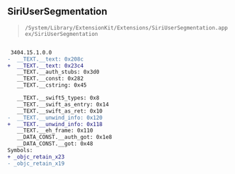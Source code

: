 ## SiriUserSegmentation

> `/System/Library/ExtensionKit/Extensions/SiriUserSegmentation.appex/SiriUserSegmentation`

```diff

 3404.15.1.0.0
-  __TEXT.__text: 0x208c
+  __TEXT.__text: 0x23c4
   __TEXT.__auth_stubs: 0x3d0
   __TEXT.__const: 0x282
   __TEXT.__cstring: 0x45

   __TEXT.__swift5_types: 0x8
   __TEXT.__swift_as_entry: 0x14
   __TEXT.__swift_as_ret: 0x10
-  __TEXT.__unwind_info: 0x120
+  __TEXT.__unwind_info: 0x118
   __TEXT.__eh_frame: 0x110
   __DATA_CONST.__auth_got: 0x1e8
   __DATA_CONST.__got: 0x48
Symbols:
+ _objc_retain_x23
- _objc_retain_x19

```
